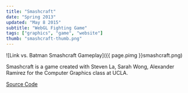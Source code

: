 ```yaml
---
title: "Smashcraft"
date: "Spring 2013"
updated: "May 8 2015"
subtitle: "WebGL Fighting Game"
tags: ["graphics", "game", "website"]
thumb: "smashcraft-thumb.png"
---
```


![Link vs. Batman Smashcraft Gameplay]({{ page.pimg }}smashcraft.png)

Smashcraft is a game created with Steven La, Sarah Wong, Alexander Ramirez for the Computer Graphics class at UCLA.

[Source Code](https://github.com/glentakahashi/smashcraft)
